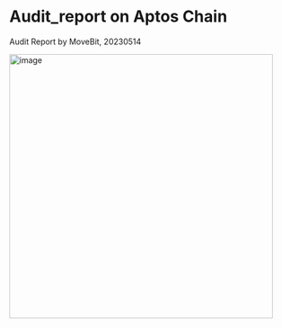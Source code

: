 # Audit_report on Aptos Chain
Audit Report by MoveBit, 20230514

<img width="469" alt="image" src="https://github.com/Move-Flow/Audit_report/assets/105162534/b4754c79-c2d3-4f55-a448-2255cff27da2">
